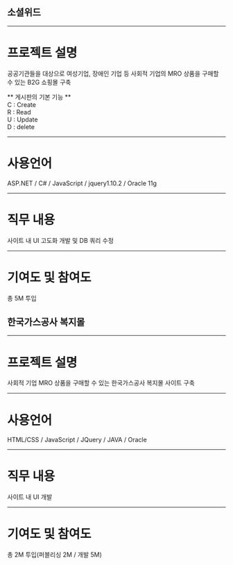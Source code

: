 ## 소셜위드

----------------------------------------------------------------------------
# 프로젝트 설명
공공기관들을 대상으로 여성기업, 장애인 기업 등 사회적 기업의 MRO 상품을 구매할 수 있는 B2G 쇼핑몰 구축

** 게시판의 기본 기능 **<br>
C : Create<br>
R : Read<br>
U : Update<br>
D : delete<br>

----------------------------------------------------------------------------
# 사용언어
ASP.NET / C# / JavaScript / jquery1.10.2 / Oracle 11g

----------------------------------------------------------------------------
# 직무 내용
사이트 내 UI 고도화 개발 및 DB 쿼리 수정

----------------------------------------------------------------------------
# 기여도 및 참여도
총 5M 투입 


## 한국가스공사 복지몰

----------------------------------------------------------------------------
# 프로젝트 설명
사회적 기업 MRO 상품을 구매할 수 있는 한국가스공사 복지몰 사이트 구축

----------------------------------------------------------------------------
# 사용언어
HTML/CSS / JavaScript / JQuery / JAVA / Oracle

----------------------------------------------------------------------------
# 직무 내용
사이트 내 UI 개발

----------------------------------------------------------------------------
# 기여도 및 참여도
총 2M 투입(퍼블리싱 2M / 개발 5M)



